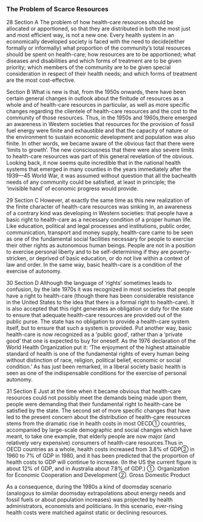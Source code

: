 ### The Problem of Scarce Resources
28
Section A
The problem of how health-care resources should be allocated or apportioned, so that they are distributed in both the
most just and most efficient way, is not a new one. Every health system in an economically developed society is faced
with the need to decide(either formally or informally) what proportion of the community’s total resources should be
spent on health-care; how resources are to be apportioned; what diseases and disabilities and which forms of treatment
are to be given priority; which members of the community are to be given special consideration in respect of their
health needs; and which forms of treatment are the most cost-effective.

Section B
What is new is that, from the 1950s onwards, there have been certain general changes in outlook about the finitude of
resources as a whole and of health-care resources in particular, as well as more specific changes regarding the
clientele of health-care resources and the cost to the community of those resources. Thus, in the 1950s and 1960s,there
emerged an awareness in Western societies that resources for the provision of fossil fuel energy were finite and
exhaustible and that the capacity of nature or the environment to sustain economic development and population was also
finite. In other words, we became aware of the obvious fact that there were ‘limits to growth’. The new consciousness
that there were also severe limits to health-care resources was part of this general revelation of the obvious. Looking
back, it now seems quite incredible that in the national health systems that emerged in many counties in the years
immediately after the 1939—45 World War, it was assumed without question that all the bachealth needs of any community
could be satisfied, at least in principle; the ‘invisible hand’ of economic progress would provide.

29
Section C
However, at exactly the same time as this new realization of the finite character of health-care resources was sinking
in, an awareness of a contrary kind was developing in Western societies: that people have a basic right to health-care
as a necessary condition of a proper human life. Like education, political and legal processes and institutions, public
order, communication, transport and money supply, health-care came to be seen as one of the fundamental social
facilities necessary for people to exercise their other rights as autonomous human beings. People are not in a position
to exercise personal liberty and to be self-determining if they are poverty-stricken, or deprived of basic education, or
do not live within a context of law and order. In the same way, basic health-care is a condition of the exercise of
autonomy.

30
Section D
Although the language of ‘rights’ sometimes leads to confusion, by the late 1970s it was recognized in most societies
that people have a right to health-care (though there has been considerable resistance in the United States to the idea
that there is a formal right to health-care). It is also accepted that this right generates an obligation or duty for
the state to ensure that adequate health-care resources are provided out of the public purse. The state has no
obligation to provide a health-care system itself, but to ensure that such a system is provided. Put another way, basic
health-care is now recognized as a ‘public good’, rather than a ‘private good’ that one is expected to buy for oneself.
As the 1976 declaration of the World Health Organization put it: ‘The enjoyment of the highest attainable standard of
health is one of the fundamental rights of every human being without distinction of race, religion, political belief,
economic or social condition.’ As has just been remarked, in a liberal society basic health is seen as one of the
indispensable conditions for the exercise of personal autonomy.

31
Section E
Just at the time when it became obvious that health-care resources could not possibly meet the demands being made upon
them, people were demanding that their fundamental right to health-care be satisfied by the state. The second set of
more specific changes that have led to the present concern about the distribution of health-care resources stems from
the dramatic rise in health costs in most OECD① countries, accompanied by large-scale demographic and social changes
which have meant, to take one example, that elderly people are now major (and relatively very expensive) consumers of
health-care resources.Thus in OECD countries as a whole, health costs increased from 3.8% of GDP② in 1960 to 7% of GDP
in 1980, and it has been predicted that the proportion of health costs to GDP will continue to increase. (In the US the
current figure is about 12% of GDP, and in Australia about 7.8% of GDP.)
①. Organization for Economic Cooperation and Development
②. Gross Domestic Product

As a consequence, during the 1980s a kind of doomsday scenario (analogous to similar doomsday extrapolations about
energy needs and fossil fuels or about population increases) was projected by health administrators, economists and
politicians. In this scenario, ever-rising health costs were matched against static or declining resources.
